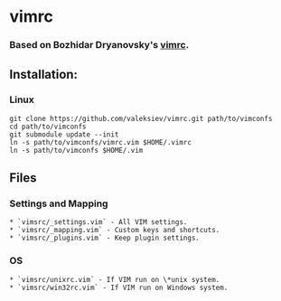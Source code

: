 # vimrc 

### Based on Bozhidar Dryanovsky's [vimrc](https://github.com/bdryanovski/vimrc/).

## Installation:

### Linux
```
git clone https://github.com/valeksiev/vimrc.git path/to/vimconfs
cd path/to/vimconfs
git submodule update --init
ln -s path/to/vimconfs/vimrc.vim $HOME/.vimrc
ln -s path/to/vimconfs $HOME/.vim
```

## Files 
### Settings and Mapping
    * `vimsrc/_settings.vim` - All VIM settings.  
    * `vimsrc/_mapping.vim` - Custom keys and shortcuts.  
    * `vimsrc/_plugins.vim` - Keep plugin settings.  

### OS 
    * `vimsrc/unixrc.vim` - If VIM run on \*unix system. 
    * `vimsrc/win32rc.vim` - If VIM run on Windows system.
 
